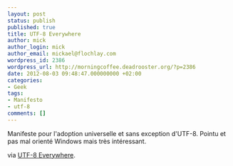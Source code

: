 ```yaml
---
layout: post
status: publish
published: true
title: UTF-8 Everywhere
author: mick
author_login: mick
author_email: mickael@flochlay.com
wordpress_id: 2386
wordpress_url: http://morningcoffee.deadrooster.org/?p=2386
date: 2012-08-03 09:48:47.000000000 +02:00
categories:
- Geek
tags:
- Manifesto
- utf-8
comments: []
---
```

Manifeste pour l'adoption universelle et sans exception d'UTF-8. Pointu et pas mal orienté Windows mais très intéressant.

via <a href="http://www.utf8everywhere.org/">UTF-8 Everywhere</a>.
